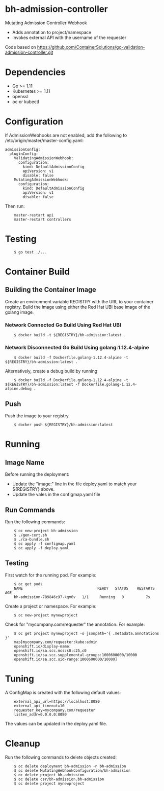 # bh-admission-controller

Mutating Admission Controller Webhook

* Adds annotation to project/namespace
* Invokes external API with the username of the requester

Code based on https://github.com/ContainerSolutions/go-validation-admission-controller.git

# Dependencies

* Go >= 1.11
* Kubernetes >= 1.11
* openssl
* oc or kubectl

# Configuration

If AdmissionWebhooks are not enabled, add the following to /etc/origin/master/master-config.yaml:
```
admissionConfig:
  pluginConfig:
    ValidatingAdmissionWebhook: 
      configuration:
        kind: DefaultAdmissionConfig
        apiVersion: v1
        disable: false 
    MutatingAdmissionWebhook: 
      configuration:
        kind: DefaultAdmissionConfig
        apiVersion: v1
        disable: false 
```
Then run:
```
    master-restart api
    master-restart controllers
```

# Testing

```
    $ go test ./...
```

# Container Build

## Building the Container Image

Create an environment variable REGISTRY with the URL to your container registry.
Build the image using either the Red Hat UBI base image of the golang image.

### Network Connected Go Build Using Red Hat UBI
```
    $ docker build -t ${REGISTRY}/bh-admission:latest .
```
### Network Disconnected Go Build Using golang:1.12.4-alpine
```
    $ docker build -f Dockerfile.golang-1.12.4-alpine -t ${REGISTRY}/bh-admission:latest .
```
Alternatively, create a debug build by running:
```
    $ docker build -f Dockerfile.golang-1.12.4-alpine -t ${REGISTRY}/bh-admission:latest -f Dockerfile.golang-1.12.4-alpine.debug .
```
## Push
Push the image to your registry.
```
    $ docker push ${REGISTRY}/bh-admission:latest
```
# Running

## Image Name
Before running the deployment:
- Update the "image:" line in the file deploy.yaml to match your ${REGISTRY} above.
- Update the vales in the configmap.yaml file

## Run Commands
Run the following commands:
```
    $ oc new-project bh-admission
    $ ./gen-cert.sh
    $ ./ca-bundle.sh
    $ oc apply -f configmap.yaml
    $ oc apply -f deploy.yaml
```

## Testing
First watch for the running pod. For example:
```
    $ oc get pods
    NAME                                  READY   STATUS    RESTARTS   AGE
    bh-admission-789846c97-kqm6v   1/1     Running   0          7s
```

Create a project or namespace. For example:
```
    $ oc new-project mynewproject
```

Check for "mycompany.com/requester" the annotation. For example:
```
    $ oc get project mynewproject -o jsonpath='{ .metadata.annotations }' 
    map[mycompany.com/requester:kube:admin
    openshift.io/display-name: 
    openshift.io/sa.scc.mcs:s0:c25,c0
    openshift.io/sa.scc.supplemental-groups:1000600000/10000
    openshift.io/sa.scc.uid-range:1000600000/10000]
```

# Tuning
A ConfigMap is created with the following default values:
```
    external_api_url=https://localhost:8080
    external_api_timeout=10
    requester_key=mycompany.com/requester
    listen_addr=0.0.0.0:8080
```
The values can be updated in the deploy.yaml file.

# Cleanup
Run the following commands to delete objects created:
```
    $ oc delete deployment bh-admission -n bh-admission
    $ oc delete MutatingWebhookConfiguration/bh-admission
    $ oc delete project bh-admission
    $ oc delete csr/bh-admission.bh-admission
    $ oc delete project mynewproject
```